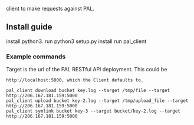 client to make requests against PAL. 

## Install guide
install python3. 
run
python3 setup.py install
run pal_client


### Example commands
Target is the url of the PAL RESTful API deployment. 
This could be 
```
http://localhost:5000, which the Client defaults to. 
```

```
pal_client download bucket key.log --target /tmp/file --target http://206.167.181.159:5000
pal_client upload bucket key-2.log --target /tmp/upload_file --target http://206.167.181.159:5000
pal_client symlink bucket key-3 --target bucket/key-2.log --target http://206.167.181.159:5000
```